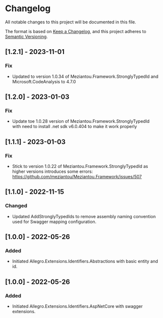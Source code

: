 # Changelog

All notable changes to this project will be documented in this file.

The format is based on [Keep a Changelog](https://keepachangelog.com/en/1.0.0/), and this project adheres
to [Semantic Versioning](https://semver.org/spec/v2.0.0.html).

## [1.2.1] - 2023-11-01

### Fix

* Updated to version 1.0.34 of Meziantou.Framework.StronglyTypedId and Microsoft.CodeAnalysis to 4.7.0

## [1.2.0] - 2023-01-03

### Fix

* Update toe 1.0.28 version of Meziantou.Framework.StronglyTypedId with need to install .net sdk v6.0.404 to make it work properly

## [1.1.1] - 2023-01-03

### Fix

* Stick to version 1.0.22 of Meziantou.Framework.StronglyTypedId as higher versions introduces some errors: https://github.com/meziantou/Meziantou.Framework/issues/507

## [1.1.0] - 2022-11-15

### Changed

* Updated AddStronglyTypedIds to remove assembly naming convention used for Swagger mapping configuration.

## [1.0.0] - 2022-05-26

### Added

* Initiated Allegro.Extensions.Identifiers.Abstractions with basic entity and id.

## [1.0.0] - 2022-05-26

### Added

* Initiated Allegro.Extensions.Identifiers.AspNetCore with swagger extensions.
